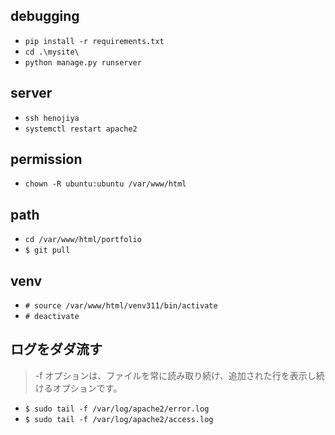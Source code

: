## debugging
- `pip install -r requirements.txt`
- `cd .\mysite\`
- `python manage.py runserver`

## server
- `ssh henojiya`
- `systemctl restart apache2`

## permission
- `chown -R ubuntu:ubuntu /var/www/html`

## path
- `cd /var/www/html/portfolio`
- `$ git pull`

## venv
- `# source /var/www/html/venv311/bin/activate`
- `# deactivate`

## ログをダダ流す
> -f オプションは、ファイルを常に読み取り続け、追加された行を表示し続けるオプションです。
- `$ sudo tail -f /var/log/apache2/error.log`
- `$ sudo tail -f /var/log/apache2/access.log`
